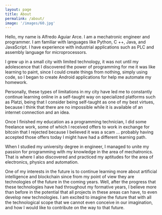 ```yaml
---
layout: page
title: About
permalink: /about/
image: '/images/60.jpg'
---
```


Hello, my name is Alfredo Aguiar Arce. I am a mechatronic engineer and programmer. I am familiar with languages like Python, C ++, Java, and JavaScript. I have experience with industrial applications such as PLC and assembly language for microprocessors.

I grew up in a small city with limited technology, it was not until my adolescence that I discovered the power of programming for me it was like learning to paint, since I could create things from nothing, simply using code, so I began to create Android applications for help me automate my homework.

Personally, these types of limitations in my city have led me to constantly continue learning online in a self-taught way on specialized platforms such as Platzi, being that I consider being self-taught as one of my best virtues, because I think that there are no impossible while it is available of an internet connection and an idea.

Once I finished my education as a programming technician, I did some freelance work, some of which I received offers to work in exchange for bitcoin that I rejected because I believed it was a scam ... probably having accepted those offers today I might have had a different learning path.

When I studied my university degree in engineer, I managed to unite my passion for programming with my knowledge in the area of mechatronics. That is where I also discovered and practiced my aptitudes for the area of electronics, physics and automation.

One of my interests in the future is to continue learning more about artificial intelligence and blockchain since from my point of view they are technologies of the future in the coming years. Well, after the progress that these technologies have had throughout my formative years, I believe more than before in the potential that all projects in these areas can have, to even develop new technologies.
I am excited to imagine the future that with all the technological scope that we cannot even conceive in our imagination, and how I would like to contribute on the way to that future.
